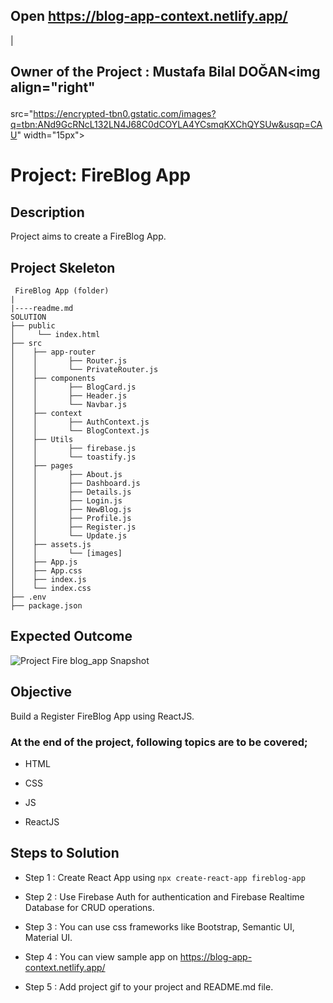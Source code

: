 ## Open https://blog-app-context.netlify.app/

|
## <p>Owner of the Project : Mustafa Bilal DOĞAN<img align="right"
  src="https://encrypted-tbn0.gstatic.com/images?q=tbn:ANd9GcRNcL132LN4J68C0dCOYLA4YCsmqKXChQYSUw&usqp=CAU"  width="15px"></p>

# Project: FireBlog App 

## Description

Project aims to create a FireBlog App.


## Project Skeleton

```
 FireBlog App (folder)
|
|----readme.md        
SOLUTION
├── public
│     └── index.html
├── src
│    ├── app-router
│    │       ├── Router.js
│    │       └── PrivateRouter.js
│    ├── components
│    │       ├── BlogCard.js
│    │       ├── Header.js
│    │       └── Navbar.js
│    ├── context
│    │       ├── AuthContext.js
│    │       └── BlogContext.js
│    ├── Utils
│    │       ├── firebase.js
│    │       └── toastify.js
│    ├── pages
│    │       ├── About.js
│    │       ├── Dashboard.js
│    │       ├── Details.js
│    │       ├── Login.js
│    │       ├── NewBlog.js
│    │       ├── Profile.js
│    │       ├── Register.js
│    │       └── Update.js
│    ├── assets.js
│    │       └── [images]
│    ├── App.js
│    ├── App.css
│    ├── index.js
│    └── index.css
├── .env
├── package.json

```


## Expected Outcome

![Project Fire blog_app Snapshot](Blog-App-.gif)

## Objective

Build a Register FireBlog App using ReactJS.

### At the end of the project, following topics are to be covered;

- HTML

- CSS

- JS

- ReactJS


## Steps to Solution

- Step 1 : Create React App using `npx create-react-app fireblog-app`

- Step 2 : Use Firebase Auth for authentication and Firebase Realtime Database for CRUD operations.

- Step 3 : You can use css frameworks like Bootstrap, Semantic UI, Material UI.

- Step 4 : You can view sample app on https://blog-app-context.netlify.app/

- Step 5 : Add project gif to your project and README.md file.


